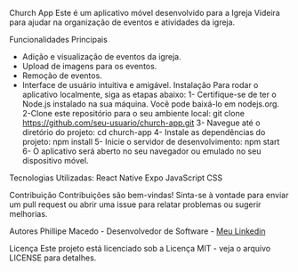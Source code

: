 Church App
Este é um aplicativo móvel desenvolvido para a Igreja Videira para ajudar na organização de eventos e atividades da igreja.

Funcionalidades Principais
- Adição e visualização de eventos da igreja.
- Upload de imagens para os eventos.
- Remoção de eventos.
- Interface de usuário intuitiva e amigável.
Instalação
Para rodar o aplicativo localmente, siga as etapas abaixo:
1- Certifique-se de ter o Node.js instalado na sua máquina. Você pode baixá-lo em nodejs.org.
2-Clone este repositório para o seu ambiente local:
git clone https://github.com/seu-usuario/church-app.git
3- Navegue até o diretório do projeto:
cd church-app
4- Instale as dependências do projeto:
npm install
5- Inicie o servidor de desenvolvimento:
npm start
6- O aplicativo será aberto no seu navegador ou emulado no seu dispositivo móvel.

Tecnologias Utilizadas:
React Native
Expo
JavaScript
CSS

Contribuição
Contribuições são bem-vindas! Sinta-se à vontade para enviar um pull request ou abrir uma issue para relatar problemas ou sugerir melhorias.

Autores
Phillipe Macedo - Desenvolvedor de Software - [Meu Linkedin](https://www.linkedin.com/in/phillipe-macedo-234524239/)

Licença
Este projeto está licenciado sob a Licença MIT - veja o arquivo LICENSE para detalhes.
